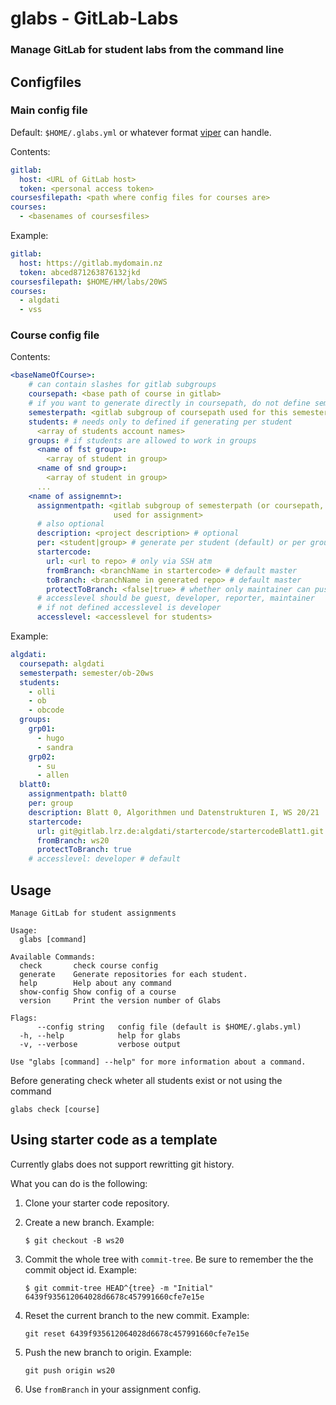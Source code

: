 # glabs - GitLab-Labs

### Manage GitLab for student labs from the command line

## Configfiles

### Main config file

Default: `$HOME/.glabs.yml` or whatever format [viper](https://github.com/spf13/viper) can handle.

Contents:

```.yaml
gitlab:
  host: <URL of GitLab host>
  token: <personal access token>
coursesfilepath: <path where config files for courses are>
courses:
  - <basenames of coursesfiles>
```

Example:

```.yaml
gitlab:
  host: https://gitlab.mydomain.nz
  token: abced871263876132jkd
coursesfilepath: $HOME/HM/labs/20WS
courses:
  - algdati
  - vss
```

### Course config file

Contents:

```.yaml
<baseNameOfCourse>:
    # can contain slashes for gitlab subgroups
    coursepath: <base path of course in gitlab>
    # if you want to generate directly in coursepath, do not define semesterpath
    semesterpath: <gitlab subgroup of coursepath used for this semester>
    students: # needs only to defined if generating per student
      <array of students account names>
    groups: # if students are allowed to work in groups
      <name of fst group>:
        <array of student in group>
      <name of snd group>:
        <array of student in group>
      ...
    <name of assignemnt>:
      assignmentpath: <gitlab subgroup of semesterpath (or coursepath, if semesterpath is empty)
                       used for assignment>
      # also optional
      description: <project description> # optional
      per: <student|group> # generate per student (default) or per group
      startercode:
        url: <url to repo> # only via SSH atm
        fromBranch: <branchName in startercode> # default master
        toBranch: <branchName in generated repo> # default master
        protectToBranch: <false|true> # whether only maintainer can push, default false
      # accesslevel should be guest, developer, reporter, maintainer
      # if not defined accesslevel is developer
      accesslevel: <accesslevel for students>
```

Example:

```.yaml
algdati:
  coursepath: algdati
  semesterpath: semester/ob-20ws
  students:
    - olli
    - ob
    - obcode
  groups:
    grp01:
      - hugo
      - sandra
    grp02:
      - su
      - allen
  blatt0:
    assignmentpath: blatt0
    per: group
    description: Blatt 0, Algorithmen und Datenstrukturen I, WS 20/21
    startercode:
      url: git@gitlab.lrz.de:algdati/startercode/startercodeBlatt1.git
      fromBranch: ws20
      protectToBranch: true
    # accesslevel: developer # default
```

## Usage

```
Manage GitLab for student assignments

Usage:
  glabs [command]

Available Commands:
  check       check course config
  generate    Generate repositories for each student.
  help        Help about any command
  show-config Show config of a course
  version     Print the version number of Glabs

Flags:
      --config string   config file (default is $HOME/.glabs.yml)
  -h, --help            help for glabs
  -v, --verbose         verbose output

Use "glabs [command] --help" for more information about a command.
```

Before generating check wheter all students exist or not using the command

```
glabs check [course]
```

## Using starter code as a template

Currently glabs does not support rewritting git history.

What you can do is the following:

1. Clone your starter code repository.
2. Create a new branch. Example:

    ```
    $ git checkout -B ws20
    ```

3. Commit the whole tree with `commit-tree`. Be sure to remember the the
   commit object id. Example:

    ```
    $ git commit-tree HEAD^{tree} -m "Initial"
    6439f935612064028d6678c457991660cfe7e15e
    ```

4. Reset the current branch to the new commit. Example:

    ```
    git reset 6439f935612064028d6678c457991660cfe7e15e
    ```

5. Push the new branch to origin. Example:

    ```
    git push origin ws20
    ```

6. Use `fromBranch` in your assignment config.
